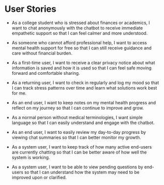 # User Stories

- As a college student who is stressed about finances or academics, I want to chat anonymously with the chatbot to receive immediate empathetic support so that I can feel calmer and more understood.

- As someone who cannot afford professional help, I want to access mental health support for free so that I can still receive guidance and care without financial burden.

- As a first-time user, I want to receive a clear privacy notice about what information is saved and how it is used so that I can feel safe moving forward and comfortable sharing.

- As a returning user, I want to check in regularly and log my mood so that I can track stress patterns over time and learn what solutions work best for me.

- As an end user, I want to keep notes on my mental health progress and reflect on my journey so that I can continue to improve and grow.

- As a normal person without medical terminologies, I want simple language so that I can easily understand and engage with the chatbot.

- As an end user, I want to easily review my day-to-day progress by viewing chat summaries so that I can better monitor my growth.

- As a system user, I want to keep track of how many active end-users are currently chatting so that I can be better aware of how well the system is working.

- As a system user, I want to be able to view pending questions by end-users so that I can understand how the system may need to be improved upon or clarified.
